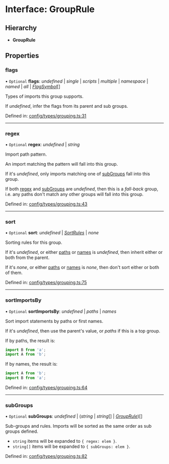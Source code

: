 # Interface: GroupRule

## Hierarchy

* **GroupRule**

## Properties

### flags

• `Optional` **flags**: *undefined* \| *single* \| *scripts* \| *multiple* \| *namespace* \| *named* \| *all* \| [*FlagSymbol*](../README.md#flagsymbol)[]

Types of imports this group supports.

If _undefined_, infer the flags from its parent and sub groups.

Defined in: [config/types/grouping.ts:31](https://github.com/daidodo/format-imports/blob/30cacaa/src/lib/config/types/grouping.ts#L31)

___

### regex

• `Optional` **regex**: *undefined* \| *string*

Import path pattern.

An import matching the pattern will fall into this group.

If it's _undefined_, only imports matching one of [subGroups](#subGroups) fall into this group.

If both [regex](#regex) and [subGroups](#subGroups) are _undefined_, then this is a _fall-back_ group,
i.e. any paths don't match any other groups will fall into this group.

Defined in: [config/types/grouping.ts:43](https://github.com/daidodo/format-imports/blob/30cacaa/src/lib/config/types/grouping.ts#L43)

___

### sort

• `Optional` **sort**: *undefined* \| [*SortRules*](sortrules.md) \| *none*

Sorting rules for this group.

If it's _undefined_, or either [paths](sortrules.md#paths) or [names](sortrules.md#names) is
_undefined_, then inherit either or both from the parent.

If it's _none_, or either [paths](sortrules.md#paths) or [names](sortrules.md#names) is
_none_, then don't sort either or both of them.

Defined in: [config/types/grouping.ts:75](https://github.com/daidodo/format-imports/blob/30cacaa/src/lib/config/types/grouping.ts#L75)

___

### sortImportsBy

• `Optional` **sortImportsBy**: *undefined* \| *paths* \| *names*

Sort import statements by paths or first names.

If it's _undefined_, then use the parent's value, or _paths_ if this is a top group.

If by paths, the result is:

```ts
import B from 'a';
import A from 'b';
```

If by names, the result is:

```ts
import A from 'b';
import B from 'a';
```

Defined in: [config/types/grouping.ts:64](https://github.com/daidodo/format-imports/blob/30cacaa/src/lib/config/types/grouping.ts#L64)

___

### subGroups

• `Optional` **subGroups**: *undefined* \| (*string* \| *string*[] \| [*GroupRule*](grouprule.md))[]

Sub-groups and rules. Imports will be sorted as the same order as sub groups defined.
- `string` items will be expanded to `{ regex: elem }`.
- `string[]` items will be expanded to `{ subGroups: elem }`.

Defined in: [config/types/grouping.ts:82](https://github.com/daidodo/format-imports/blob/30cacaa/src/lib/config/types/grouping.ts#L82)
